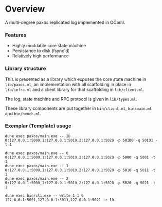 # Overview

A multi-degree paxos replicated log implemented in OCaml.

### Features

* Highly moddable core state machine
* Persistance to disk (fsync'd)
* Relatively high performance

### Library structure
This is presented as a library which exposes the core state machine in `lib/paxos.ml`, an implementation with all scaffolding in place in `lib/infra.ml` and a client library for that scaffolding in `lib/client.ml`.

The log, state machine and RPC protocol is given in `lib/types.ml`.

These library components are put together in `bin/client.ml`, `bin/main.ml` and `bin/bench.ml`.

### Exemplar (Template) usage

```
dune exec paxos/main.exe -- ID 0:127.0.0.1:5000,1:127.0.0.1:5010,2:127.0.0.1:5020 -p 50ID0 -q 50ID1 -t 1
```

```
dune exec paxos/main.exe -- 0 0:127.0.0.1:5000,1:127.0.0.1:5010,2:127.0.0.1:5020 -p 5000 -q 5001 -t 1
dune exec paxos/main.exe -- 1 0:127.0.0.1:5000,1:127.0.0.1:5010,2:127.0.0.1:5020 -p 5010 -q 5011 -t 1
dune exec paxos/main.exe -- 2 0:127.0.0.1:5000,1:127.0.0.1:5010,2:127.0.0.1:5020 -p 5020 -q 5021 -t 1
```

```
dune exec bin/cli.exe -- write 1 1 0 127.0.0.1:5001,127.0.0.1:5011,127.0.0.1:5021 -r 10
```
